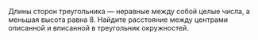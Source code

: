 Длины сторон треугольника — неравные между собой целые числа, 
а меньшая высота равна 8. Найдите расстояние между центрами описанной 
и вписанной в треугольник окружностей.